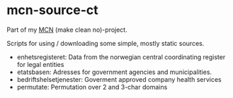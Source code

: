 # mcn-source-ct

Part of my [MCN](https://github.com/search?q=user%3AKagee+mcn+in%3Aname&type=Repositories) (make clean no)-project.

Scripts for using / downloading some simple, mostly static sources.

* enhetsregisteret: Data from the norwegian central coordinating register for legal entities
* etatsbasen: Adresses for government agencies and municipalities.
* bedriftshelsetjenester: Goverment approved company health services
* permutate: Permutation over 2 and 3-char domains
